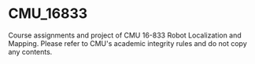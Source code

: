 # CMU_16833
Course assignments and project of CMU 16-833 Robot Localization and Mapping.
Please refer to CMU's academic integrity rules and do not copy any contents.
